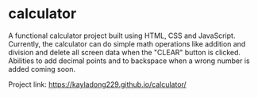 # calculator
A functional calculator project built using HTML, CSS and JavaScript. Currently, the calculator can do simple math operations like addition and division and delete all screen data when the "CLEAR" button is clicked. Abilities to add decimal points and to backspace when a wrong number is added coming soon.

Project link: https://kayladong229.github.io/calculator/